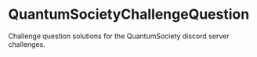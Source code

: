 # QuantumSocietyChallengeQuestion
Challenge question solutions for the QuantumSociety discord server challenges.
